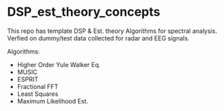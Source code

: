 # DSP_est_theory_concepts

This repo has template DSP & Est. theory Algorithms for spectral analysis. 
Verfied on dummy/test data collected for radar and EEG signals.

Algorithms:
- Higher Order Yule Walker Eq.
- MUSIC
- ESPRIT
- Fractional FFT
- Least Squares
- Maximum Likelihood Est.
